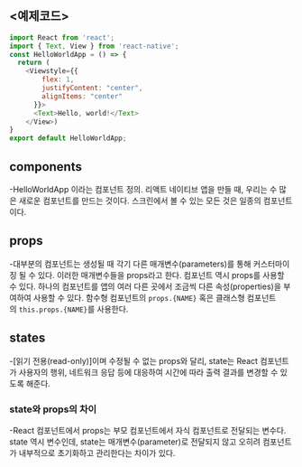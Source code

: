 ## <예제코드>

```javascript
import React from 'react';
import { Text, View } from 'react-native';
const HelloWorldApp = () => {
  return (
    <Viewstyle={{
        flex: 1,
        justifyContent: "center",
        alignItems: "center"
      }}>
      <Text>Hello, world!</Text>
    </View>)
}
export default HelloWorldApp;
```

## components
-HelloWorldApp 이라는 컴포넌트 정의. 
리액트 네이티브 앱을 만들 때, 우리는 수 많은 새로운 컴포넌트를 만드는 것이다. 
스크린에서 볼 수 있는 모든 것은 일종의 컴포넌트이다.

## props
-대부분의 컴포넌트는 생성될 때 각기 다른 매개변수(parameters)를 통해 커스터마이징 될 수 있다. 
이러한 매개변수들을 props라고 한다. 컴포넌트 역시 props를 사용할 수 있다. 
하나의 컴포넌트를 앱의 여러 다른 곳에서 조금씩 다른 속성(properties)을 부여하여 사용할 수 있다.
함수형 컴포넌트의 `props.{NAME}` 혹은 클래스형 컴포넌트의 `this.props.{NAME}`를 사용한다.

## states
-[읽기 전용(read-only)]이며 수정될 수 없는 props와 달리, state는 React 컴포넌트가 사용자의 행위,
네트워크 응답 등에 대응하여 시간에 따라 출력 결과를 변경할 수 있도록 해준다.

### state와 props의 차이
-React 컴포넌트에서 props는 부모 컴포넌트에서 자식 컴포넌트로 전달되는 변수다. 
state 역시 변수인데, state는 매개변수(parameter)로 전달되지 않고 오히려 컴포넌트가 내부적으로 초기화하고 관리한다는 차이가 있다.
